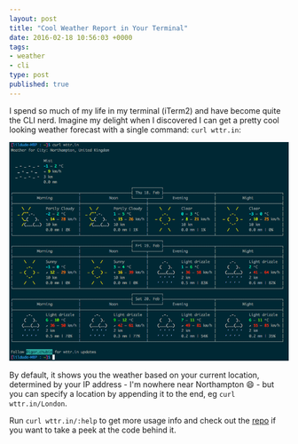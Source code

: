 ```yaml
---
layout: post
title: "Cool Weather Report in Your Terminal"
date: 2016-02-18 10:56:03 +0000
tags:
- weather
- cli
type: post
published: true
---
```


I spend so much of my life in my terminal (iTerm2) and have become quite the CLI nerd.  Imagine my delight when I discovered I can get a pretty cool looking weather forecast with a single command: `curl wttr.in`:

![wttr.in](/assets/wttr_in.png)

By default, it shows you the weather based on your current location, determined by your IP address - I'm nowhere near Northampton :smile: - but you can specify a location by appending it to the end, eg `curl wttr.in/London`.

Run `curl wttr.in/:help` to get more usage info and check out the [repo](https://github.com/chubin/wttr.in) if you want to take a peek at the code behind it.
